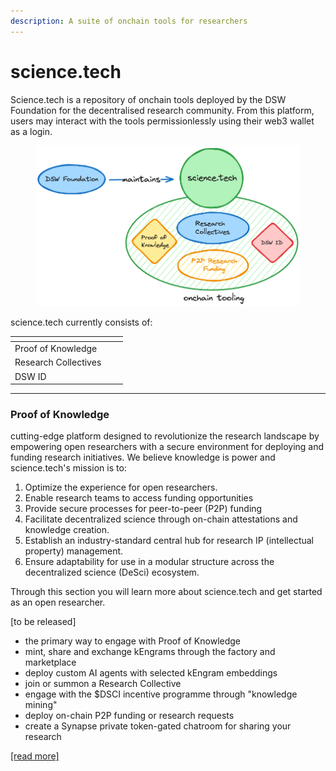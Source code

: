 ```yaml
---
description: A suite of onchain tools for researchers
---
```


# science.tech

Science.tech is a repository of onchain tools deployed by the DSW Foundation for the decentralised research community. From this platform, users may interact with the tools permissionlessly using their web3 wallet as a login.&#x20;

<figure><img src="../../.gitbook/assets/image (1).png" alt=""><figcaption></figcaption></figure>

science.tech currently consists of:

<table data-view="cards"><thead><tr><th></th><th></th><th></th></tr></thead><tbody><tr><td>Proof of Knowledge</td><td></td><td></td></tr><tr><td>Research Collectives</td><td></td><td></td></tr><tr><td>DSW ID</td><td></td><td></td></tr></tbody></table>

***

### Proof of Knowledge

cutting-edge platform designed to revolutionize the research landscape by empowering open researchers with a secure environment for deploying and funding research initiatives. We believe knowledge is power and science.tech's mission is to:&#x20;

1. Optimize the experience for open researchers.
2. Enable research teams to access funding opportunities
3. Provide secure processes for peer-to-peer (P2P) funding
4. Facilitate decentralized science through on-chain attestations and knowledge creation.
5. Establish an industry-standard central hub for research IP (intellectual property) management.
6. Ensure adaptability for use in a modular structure across the decentralized science (DeSci) ecosystem.

Through this section you will learn more about science.tech and get started as an open researcher.&#x20;

\[to be released]

* the primary way to engage with Proof of Knowledge
* mint, share and exchange kEngrams through the factory and marketplace
* deploy custom AI agents with selected kEngram embeddings
* join or summon a Research Collective
* engage with the $DSCI incentive programme through "knowledge mining"
* deploy on-chain P2P funding or research requests
* create a Synapse private token-gated chatroom for sharing your research

[\[read more\]](./)



